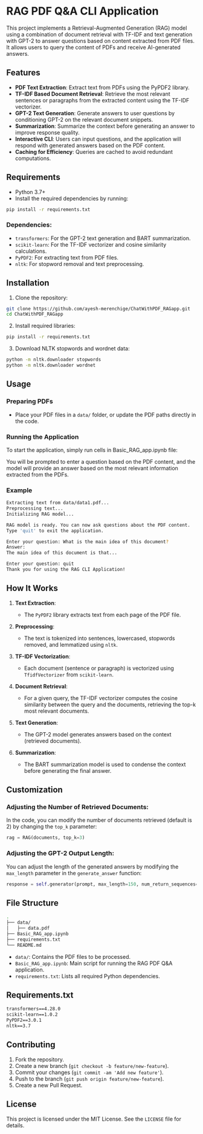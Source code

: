 
# RAG PDF Q&A CLI Application

This project implements a Retrieval-Augmented Generation (RAG) model using a combination of document retrieval with TF-IDF and text generation with GPT-2 to answer questions based on content extracted from PDF files. It allows users to query the content of PDFs and receive AI-generated answers.

## Features

- **PDF Text Extraction**: Extract text from PDFs using the PyPDF2 library.
- **TF-IDF Based Document Retrieval**: Retrieve the most relevant sentences or paragraphs from the extracted content using the TF-IDF vectorizer.
- **GPT-2 Text Generation**: Generate answers to user questions by conditioning GPT-2 on the relevant document snippets.
- **Summarization**: Summarize the context before generating an answer to improve response quality.
- **Interactive CLI**: Users can input questions, and the application will respond with generated answers based on the PDF content.
- **Caching for Efficiency**: Queries are cached to avoid redundant computations.

## Requirements

- Python 3.7+
- Install the required dependencies by running:

```bash
pip install -r requirements.txt
```

### Dependencies:

- `transformers`: For the GPT-2 text generation and BART summarization.
- `scikit-learn`: For the TF-IDF vectorizer and cosine similarity calculations.
- `PyPDF2`: For extracting text from PDF files.
- `nltk`: For stopword removal and text preprocessing.

## Installation

1. Clone the repository:

```bash
git clone https://github.com/ayesh-merenchige/ChatWithPDF_RAGapp.git
cd ChatWithPDF_RAGapp
```

2. Install required libraries:

```bash
pip install -r requirements.txt
```

3. Download NLTK stopwords and wordnet data:

```bash
python -m nltk.downloader stopwords
python -m nltk.downloader wordnet
```

## Usage

### Preparing PDFs

- Place your PDF files in a `data/` folder, or update the PDF paths directly in the code.

### Running the Application

To start the application, simply run cells in Basic_RAG_app.ipynb file:

You will be prompted to enter a question based on the PDF content, and the model will provide an answer based on the most relevant information extracted from the PDFs.

### Example

```bash
Extracting text from data/data1.pdf...
Preprocessing text...
Initializing RAG model...

RAG model is ready. You can now ask questions about the PDF content.
Type 'quit' to exit the application.

Enter your question: What is the main idea of this document?
Answer:
The main idea of this document is that...

Enter your question: quit
Thank you for using the RAG CLI Application!
```

## How It Works

1. **Text Extraction**:
   - The `PyPDF2` library extracts text from each page of the PDF file.
   
2. **Preprocessing**:
   - The text is tokenized into sentences, lowercased, stopwords removed, and lemmatized using `nltk`.

3. **TF-IDF Vectorization**:
   - Each document (sentence or paragraph) is vectorized using `TfidfVectorizer` from `scikit-learn`.

4. **Document Retrieval**:
   - For a given query, the TF-IDF vectorizer computes the cosine similarity between the query and the documents, retrieving the top-k most relevant documents.

5. **Text Generation**:
   - The GPT-2 model generates answers based on the context (retrieved documents).

6. **Summarization**:
   - The BART summarization model is used to condense the context before generating the final answer.

## Customization

### Adjusting the Number of Retrieved Documents:

In the code, you can modify the number of documents retrieved (default is 2) by changing the `top_k` parameter:

```python
rag = RAG(documents, top_k=3)
```

### Adjusting the GPT-2 Output Length:

You can adjust the length of the generated answers by modifying the `max_length` parameter in the `generate_answer` function:

```python
response = self.generator(prompt, max_length=150, num_return_sequences=1)
```

## File Structure

```bash
.
├── data/
│   ├── data.pdf
├── Basic_RAG_app.ipynb
├── requirements.txt
└── README.md
```

- `data/`: Contains the PDF files to be processed.
- `Basic_RAG_app.ipynb`: Main script for running the RAG PDF Q&A application.
- `requirements.txt`: Lists all required Python dependencies.

## Requirements.txt

```txt
transformers==4.28.0
scikit-learn==1.0.2
PyPDF2==3.0.1
nltk==3.7
```

## Contributing

1. Fork the repository.
2. Create a new branch (`git checkout -b feature/new-feature`).
3. Commit your changes (`git commit -am 'Add new feature'`).
4. Push to the branch (`git push origin feature/new-feature`).
5. Create a new Pull Request.

## License

This project is licensed under the MIT License. See the `LICENSE` file for details.

